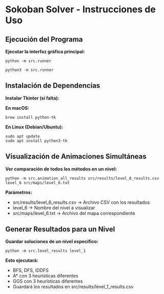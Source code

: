 # Sokoban Solver - Instrucciones de Uso

## Ejecución del Programa

**Ejecutar la interfaz gráfica principal:**
```
python -m src.runner
```
```
python3 -m src.runner
```

## Instalación de Dependencias

**Instalar Tkinter (si falta):**

**En macOS:**
```
brew install python-tk
```

**En Linux (Debian/Ubuntu):**
```
sudo apt update
sudo apt install python3-tk
```

## Visualización de Animaciones Simultáneas

**Ver comparación de todos los métodos en un nivel:**
```
python -m src.animation_all_results src/results/level_6_results.csv level_6 src/maps/level_6.txt
```


**Parámetros:**
- src/results/level_6_results.csv → Archivo CSV con los resultados
- level_6 → Nombre del nivel a visualizar
- src/maps/level_6.txt → Archivo del mapa correspondiente

## Generar Resultados para un Nivel

**Guardar soluciones de un nivel específico:**
```
python -m src.level_results level_1
```


**Esto ejecutará:**
- BFS, DFS, IDDFS
- A* con 3 heurísticas diferentes
- GGS con 3 heurísticas diferentes
- Guardará los resultados en src/results/level_1_results.csv
